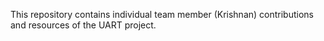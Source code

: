 This repository contains individual team member (Krishnan) contributions and resources of the UART project.
